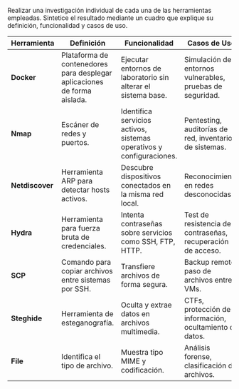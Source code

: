 Realizar una investigación individual de cada una de las herramientas empleadas. Sintetice el resultado mediante un cuadro que explique su definición, funcionalidad y casos de uso.

| **Herramienta** | **Definición** | **Funcionalidad** | **Casos de Uso** |
|------------------|----------------|--------------------|------------------|
| **Docker**       | Plataforma de contenedores para desplegar aplicaciones de forma aislada. | Ejecutar entornos de laboratorio sin alterar el sistema base. | Simulación de entornos vulnerables, pruebas de seguridad. |
| **Nmap**         | Escáner de redes y puertos. | Identifica servicios activos, sistemas operativos y configuraciones. | Pentesting, auditorías de red, inventario de sistemas. |
| **Netdiscover**  | Herramienta ARP para detectar hosts activos. | Descubre dispositivos conectados en la misma red local. | Reconocimiento en redes desconocidas. |
| **Hydra**        | Herramienta para fuerza bruta de credenciales. | Intenta contraseñas sobre servicios como SSH, FTP, HTTP. | Test de resistencia de contraseñas, recuperación de acceso. |
| **SCP**          | Comando para copiar archivos entre sistemas por SSH. | Transfiere archivos de forma segura. | Backup remoto, paso de archivos entre VMs. |
| **Steghide**     | Herramienta de esteganografía. | Oculta y extrae datos en archivos multimedia. | CTFs, protección de información, ocultamiento de datos. |
| **File**         | Identifica el tipo de archivo. | Muestra tipo MIME y codificación. | Análisis forense, clasificación de archivos. |

